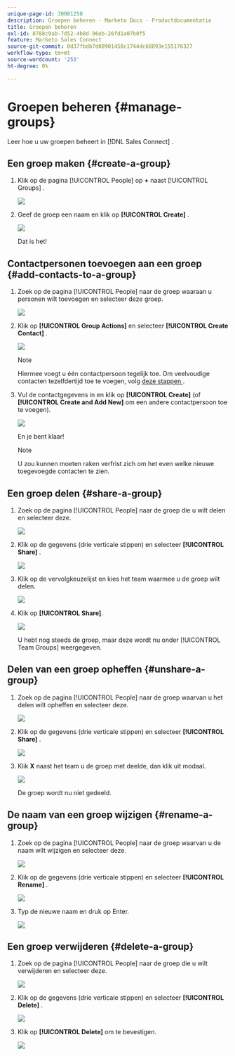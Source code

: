 ```yaml
---
unique-page-id: 30081250
description: Groepen beheren - Marketo Docs - Productdocumentatie
title: Groepen beheren
exl-id: 8788c9ab-7d52-4b8d-96eb-26fd1a07b0f5
feature: Marketo Sales Connect
source-git-commit: 0d37fbdb7d08901458c1744dc68893e155176327
workflow-type: tm+mt
source-wordcount: '253'
ht-degree: 0%

---
```


# Groepen beheren {#manage-groups}

Leer hoe u uw groepen beheert in [!DNL Sales Connect] .

## Een groep maken {#create-a-group}

1. Klik op de pagina [!UICONTROL People] op **+** naast [!UICONTROL Groups] .

   ![](assets/one-4.png)

1. Geef de groep een naam en klik op **[!UICONTROL Create]** .

   ![](assets/two-3.png)

   Dat is het!

## Contactpersonen toevoegen aan een groep {#add-contacts-to-a-group}

1. Zoek op de pagina [!UICONTROL People] naar de groep waaraan u personen wilt toevoegen en selecteer deze groep.

   ![](assets/three-3.png)

1. Klik op **[!UICONTROL Group Actions]** en selecteer **[!UICONTROL Create Contact]** .

   ![](assets/four-3.png)

   >[!NOTE]
   >
   >Hiermee voegt u één contactpersoon tegelijk toe. Om veelvoudige contacten tezelfdertijd toe te voegen, volg [ deze stappen ](/help/marketo/product-docs/marketo-sales-connect/people/managing-contacts/import-contacts-via-csv.md).

1. Vul de contactgegevens in en klik op **[!UICONTROL Create]** (of **[!UICONTROL Create and Add New]** om een andere contactpersoon toe te voegen).

   ![](assets/five-3.png)

   En je bent klaar!

   >[!NOTE]
   >
   >U zou kunnen moeten raken verfrist zich om het even welke nieuwe toegevoegde contacten te zien.

## Een groep delen {#share-a-group}

1. Zoek op de pagina [!UICONTROL People] naar de groep die u wilt delen en selecteer deze.

   ![](assets/six.png)

1. Klik op de gegevens (drie verticale stippen) en selecteer **[!UICONTROL Share]** .

   ![](assets/seven.png)

1. Klik op de vervolgkeuzelijst en kies het team waarmee u de groep wilt delen.

   ![](assets/eight.png)

1. Klik op **[!UICONTROL Share]**.

   ![](assets/nine.png)

   U hebt nog steeds de groep, maar deze wordt nu onder [!UICONTROL Team Groups] weergegeven.

## Delen van een groep opheffen {#unshare-a-group}

1. Zoek op de pagina [!UICONTROL People] naar de groep waarvan u het delen wilt opheffen en selecteer deze.

   ![](assets/ten.png)

1. Klik op de gegevens (drie verticale stippen) en selecteer **[!UICONTROL Share]** .

   ![](assets/eleven.png)

1. Klik **X** naast het team u de groep met deelde, dan klik uit modaal.

   ![](assets/twelve.png)

   De groep wordt nu niet gedeeld.

## De naam van een groep wijzigen {#rename-a-group}

1. Zoek op de pagina [!UICONTROL People] naar de groep waarvan u de naam wilt wijzigen en selecteer deze.

   ![](assets/six.png)

1. Klik op de gegevens (drie verticale stippen) en selecteer **[!UICONTROL Rename]** .

   ![](assets/thirteen.png)

1. Typ de nieuwe naam en druk op Enter.

   ![](assets/fourteen.png)

## Een groep verwijderen {#delete-a-group}

1. Zoek op de pagina [!UICONTROL People] naar de groep die u wilt verwijderen en selecteer deze.

   ![](assets/fifteen.png)

1. Klik op de gegevens (drie verticale stippen) en selecteer **[!UICONTROL Delete]** .

   ![](assets/sixteen.png)

1. Klik op **[!UICONTROL Delete]** om te bevestigen.

   ![](assets/seventeen.png)
